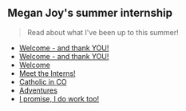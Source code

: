 ## Megan Joy's summer internship
>Read about what I've been up to this summer!
- [Welcome - and thank YOU!](https://mjheinhold.github.io/focus-intern-2021/2021/06/28/Welcome-and-thank-YOU)
- [Welcome - and thank YOU!](_posts/welcome_and_thank_you.html)
- <a href="https://mjheinhold.github.io/focus-intern-2021/_posts/welcome_and_thank_you.html" onclick="window.open('welcome_and_thank_you.html', '_posts');">Welcome</a>
- [Meet the Interns!](https://mjheinhold.github.io/focus-intern-2021/meet-the-interns)
- [Catholic in CO](https://mjheinhold.github.io/focus-intern-2021/catholic-in-co)
- [Adventures](https://mjheinhold.github.io/focus-intern-2021/summer-adventures)
- [I promise, I do work too!](https://mjheinhold.github.io/focus-intern-2021/professional-development)
